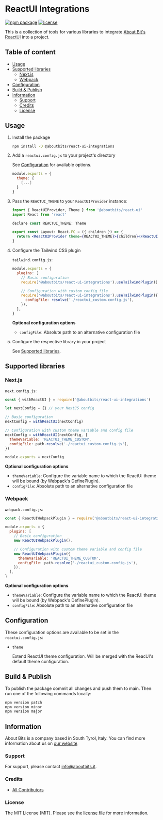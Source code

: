 # ReactUI Integrations

[![npm package](https://badge.fury.io/js/%40aboutbits%2Freact-ui-integrations.svg)](https://badge.fury.io/js/%40aboutbits%2Freact-ui-integrations)
[![license](https://img.shields.io/github/license/aboutbits/react-ui-integrations)](https://github.com/aboutbits/react-ui-integrations/blob/main/license.md)

This is a collection of tools for various libraries to integrate [About Bit's ReactUI](https://github.com/aboutbits/react-ui) into a project.

## Table of content

- [Usage](#usage)
- [Supported libraries](#supported-libraries)
  - [Next.js](#nextjs)
  - [Webpack](#webpack)
- [Configuration](#configuration)
- [Build & Publish](#build--publish)
- [Information](#information)
  - [Support](#support)
  - [Credits](#credits)
  - [License](#license)

## Usage

1. Install the package

   ```bash
   npm install -D @aboutbits/react-ui-integrations
   ```

2. Add a `reactui.config.js` to your project's directory

   See [Configuration](#configuration) for available options.

   ```js
   module.exports = {
     theme: {
       [...]
     }
   }
   ```

3. Pass the `REACTUI_THEME` to your `ReactUIProvider` instance:

   ```jsx
   import { ReactUIProvider, Theme } from '@aboutbits/react-ui'
   import React from 'react'

   declare const REACTUI_THEME: Theme

   export const Layout: React.FC = ({ children }) => {
     return <ReactUIProvider theme={REACTUI_THEME}>{children}</ReactUIProvider>
   }
   ```

4. Configure the Tailwind CSS plugin

   `tailwind.config.js`:

   ```js
   module.exports = {
     plugins: [
       // Basic configuration
       require('@aboutbits/react-ui-integrations').useTailwindPlugin(),

       // Configuration with custom config file
       require('@aboutbits/react-ui-integrations').useTailwindPlugin({
         configFile: resolve('./reactui_custom.config.js'),
       }),
     ],
   }
   ```

   **Optional configuration options**

   - `configFile`: Absolute path to an alternative configuration file

5. Configure the respective library in your project

   See [Supported libraries](#supported-libraries).

## Supported libraries

### Next.js

`next.config.js`:

```js
const { withReactUI } = require('@aboutbits/react-ui-integrations')

let nextConfig = {} // your NextJS config

// Basic configuration
nextConfig = withReactUI(nextConfig)

// Configuration with custom theme variable and config file
nextConfig = withReactUI(nextConfig, {
  themeVariable: 'REACTUI_THEME_CUSTOM',
  configFile: path.resolve('./reactui_custom.config.js'),
})

module.exports = nextConfig
```

**Optional configuration options**

- `themeVariable`: Configure the variable name to which the ReactUI theme will be bound (by Webpack's DefinePlugin).
- `configFile`: Absolute path to an alternative configuration file

### Webpack

`webpack.config.js`:

```js
const { ReactUIWebpackPlugin } = require('@aboutbits/react-ui-integrations')

module.exports = {
  plugins: [
    // Basic configuration
    new ReactUIWebpackPlugin(),

    // Configuration with custom theme variable and config file
    new ReactUIWebpackPlugin({
      themeVariable: 'REACTUI_THEME_CUSTOM',
      configFile: path.resolve('./reactui_custom.config.js'),
    }),
  ],
}
```

**Optional configuration options**

- `themeVariable`: Configure the variable name to which the ReactUI theme will be bound (by Webpack's DefinePlugin).
- `configFile`: Absolute path to an alternative configuration file

## Configuration

These configuration options are available to be set in the `reactui.config.js`:

- `theme`

  Extend ReactUI theme configuration. Will be merged with the ReacUI's default theme configuration.

## Build & Publish

To publish the package commit all changes and push them to main. Then run one of the following commands locally:

```bash
npm version patch
npm version minor
npm version major
```

## Information

About Bits is a company based in South Tyrol, Italy. You can find more information about us
on [our website](https://aboutbits.it).

### Support

For support, please contact [info@aboutbits.it](mailto:info@aboutbits.it).

### Credits

- [All Contributors](../../contributors)

### License

The MIT License (MIT). Please see the [license file](license.md) for more information.
